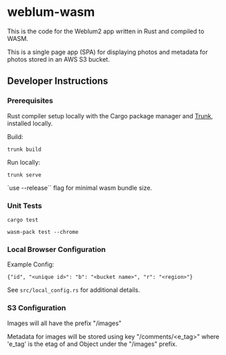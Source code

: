# weblum-wasm

This is the code for the Weblum2 app written in Rust and compiled to WASM.

This is a single page app (SPA) for displaying photos and metadata for photos stored in an AWS S3 bucket.

## Developer Instructions

### Prerequisites

Rust compiler setup locally with the Cargo package manager and [Trunk](https://trunkrs.dev/), installed locally.

Build:

`trunk build`

Run locally:

`trunk serve`

`use --release`` flag for minimal wasm bundle size.

### Unit Tests

`cargo test`

`wasm-pack test --chrome`

### Local Browser Configuration

Example Config:

`{"id", "<unique id>": "b": "<bucket name>", "r": "<region>"}`

See `src/local_config.rs` for additional details.

### S3 Configuration

Images will all have the prefix "/images"

Metadata for images will be stored using key "/comments/<e_tag>" where 'e_tag' is the etag of
and Object under the "/images" prefix.